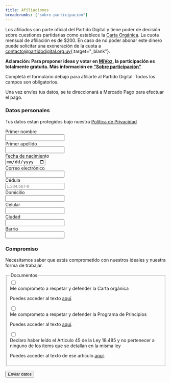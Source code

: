 ```yaml
---
title: Afiliaciones
breadcrumbs: ["sobre-participacion"]
---
```


Los afiliados son parte oficial del Partido Digital y tiene poder de decisión sobre cuestiones partidarias como establece la [Carta Orgánica](/documentos/carta-organica). La cuota mensual de afiliación es de $200. En caso de no poder abonar este dinero puede solicitar una exoneración de la cuota a [contacto@partidodigital.org.uy](mailto:contacto@partidodigital.org.uy){:target="_blank"}.

**Aclaración: Para proponer ideas y votar en [MiVoz](https://mivoz.uy), la participación es totalmente gratuita. Más información en ["Sobre participación"](/sobre-participacion)**

Completá el formulario debajo para afiliarte al Partido Digital. Todos los campos son obligatorios.

Una vez envíes tus datos, se te direccionará a Mercado Pago para efectuar el pago.

<form class="space-y-8 divide-y divide-gray-200 dark:divide-gray-700 border border-transparent lg:border-gray-300 lg:dark:border-gray-700 p-4 rounded-lg">
  <div class="space-y-8 divide-y divide-gray-200 dark:divide-gray-700">
    <div>
      <div>
        <h3 class="text-lg leading-6 font-medium text-gray-900 dark:text-gray-100">
          Datos personales
        </h3>
        <p class="mb-0 mt-1 text-sm text-gray-500 dark:text-gray-400">
          Tus datos estan protegidos bajo nuestra 
          <a href="{{site.url}}/documentos/politica-de-privacidad">Política de Privacidad</a>
        </p>
      </div>
      <div class="mt-6 grid grid-cols-1 gap-y-6 gap-x-4 sm:grid-cols-6">
        <div class="sm:col-span-2">
          <label for="nombre" class="block text-sm font-medium text-gray-700 dark:text-gray-300">
            Primer nombre
          </label>
          <div class="mt-1">
            <input type="text" name="nombre" id="nombre" autocomplete="given-name" class="shadow-sm focus:ring-orange-500 focus:border-orange-500 block w-full sm:text-sm border-gray-300 rounded-md dark:bg-black dark:text-gray-200">
          </div>
        </div>
        <div class="sm:col-span-2">
          <label for="apellido" class="block text-sm font-medium text-gray-700 dark:text-gray-300">
            Primer apellido
          </label>
          <div class="mt-1">
            <input type="text" name="apellido" id="apellido" autocomplete="family-name" class="shadow-sm focus:ring-orange-500 focus:border-orange-500 block w-full sm:text-sm border-gray-300 rounded-md dark:bg-black dark:text-gray-200">
          </div>
        </div>
        <div class="sm:col-span-2">
          <label for="fechanacimiento" class="block text-sm font-medium text-gray-700 dark:text-gray-300">
            Fecha de nacimiento
          </label>
          <div class="mt-1">
            <input type="date" name="fechanacimiento" id="fechanacimiento" autocomplete="bday" class="shadow-sm focus:ring-orange-500 focus:border-orange-500 block w-full sm:text-sm border-gray-300 rounded-md dark:bg-black dark:text-gray-200">
          </div>
        </div>
        <div class="sm:col-span-4">
          <label for="email" class="block text-sm font-medium text-gray-700 dark:text-gray-300">
            Correo electrónico
          </label>
          <div class="mt-1">
            <input id="email" name="email" type="email" autocomplete="email" class="shadow-sm focus:ring-orange-500 focus:border-orange-500 block w-full sm:text-sm border-gray-300 rounded-md dark:bg-black dark:text-gray-200">
          </div>
        </div>
        <div class="sm:col-span-2">
          <label for="cedula" class="block text-sm font-medium text-gray-700 dark:text-gray-300">
            Cédula
          </label>
          <div class="mt-1">
            <input type="text" name="cedula" id="cedula" placeholder="1.234.567-8" class="shadow-sm focus:ring-orange-500 focus:border-orange-500 block w-full sm:text-sm border-gray-300 rounded-md dark:bg-black dark:text-gray-200">
          </div>
        </div>
        <div class="sm:col-span-4">
          <label for="domicilio" class="block text-sm font-medium text-gray-700 dark:text-gray-300">
            Domicilio
          </label>
          <div class="mt-1">
            <input type="text" name="domicilio" id="domicilio" autocomplete="street-address" class="shadow-sm focus:ring-orange-500 focus:border-orange-500 block w-full sm:text-sm border-gray-300 rounded-md dark:bg-black dark:text-gray-200">
          </div>
        </div>
        <div class="sm:col-span-2">
          <label for="celular" class="block text-sm font-medium text-gray-700 dark:text-gray-300">
            Celular
          </label>
          <div class="mt-1">
            <input type="text" name="celular" id="celular" autocomplete="tel" class="shadow-sm focus:ring-orange-500 focus:border-orange-500 block w-full sm:text-sm border-gray-300 rounded-md dark:bg-black dark:text-gray-200">
          </div>
        </div>
        <div class="sm:col-span-3">
          <label for="ciudad" class="block text-sm font-medium text-gray-700 dark:text-gray-300">
            Ciudad
          </label>
          <div class="mt-1">
            <input type="text" name="ciudad" autocomplete="home city" id="ciudad" class="shadow-sm focus:ring-orange-500 focus:border-orange-500 block w-full sm:text-sm border-gray-300 rounded-md dark:bg-black dark:text-gray-200">
          </div>
        </div>
        <div class="sm:col-span-3">
          <label for="barrio" class="block text-sm font-medium text-gray-700 dark:text-gray-300">
            Barrio
          </label>
          <div class="mt-1">
            <input type="text" name="barrio" id="barrio" class="shadow-sm focus:ring-orange-500 focus:border-orange-500 block w-full sm:text-sm border-gray-300 rounded-md dark:bg-black dark:text-gray-200">
          </div>
        </div>
      </div>
    </div>
    <div class="pt-8">
      <div>
        <h3 class="text-lg leading-6 font-medium text-gray-900 dark:text-gray-100">
          Compromiso
        </h3>
        <p class="mb-0 mt-1 text-sm text-gray-500 dark:text-gray-400">
          Necesitamos saber que estás comprometido con nuestros ideales y nuestra forma de trabajar.
        </p>
      </div>
      <div class="mt-4">
        <fieldset>
          <legend class="text-base font-medium text-gray-900 dark:text-gray-100">
            Documentos
          </legend>
          <div class="mt-4 space-y-4">
            <div class="relative flex items-start">
              <div class="flex items-center h-5">
                <input id="cartaorganica" name="cartaorganica" type="checkbox" class="focus:ring-orange-500 h-4 w-4 text-orange-500 border-gray-300 rounded dark:bg-black">
              </div>
              <div class="ml-3 text-sm">
                <label for="cartaorganica" class="font-medium text-gray-700 dark:text-gray-300">Me comprometo a respetar y defender la Carta orgánica</label>
                <p class="mb-0 text-gray-500 dark:text-gray-400">Puedes acceder al texto <a target="_blank" href="{{site.url}}/documentos/carta-organica">aquí</a>.</p>
              </div>
            </div>
            <div class="relative flex items-start">
              <div class="flex items-center h-5">
                <input id="programadeprincipios" name="programadeprincipios" type="checkbox" class="focus:ring-orange-500 h-4 w-4 text-orange-500 border-gray-300 rounded dark:bg-black">
              </div>
              <div class="ml-3 text-sm">
                <label for="programadeprincipios" class="font-medium text-gray-700 dark:text-gray-300">Me comprometo a respetar y defender la Programa de Principios</label>
                <p class="mb-0 text-gray-500 dark:text-gray-400">Puedes acceder al texto <a target="_blank" href="{{site.url}}/documentos/programa-de-principios">aquí</a>.</p>
              </div>
            </div>
            <div class="relative flex items-start">
              <div class="flex items-center h-5">
                <input id="leypartidospoliticos" name="leypartidospoliticos" type="checkbox" class="focus:ring-orange-500 h-4 w-4 text-orange-500 border-gray-300 rounded dark:bg-black">
              </div>
              <div class="ml-3 text-sm">
                <label for="leypartidospoliticos" class="font-medium text-gray-700 dark:text-gray-300">Declaro haber leído el Articulo 45 de la Ley 18.485 y no pertenecer a ninguno de los ítems que se detallan en la misma ley</label>
                <p class="mb-0 text-gray-500 dark:text-gray-400">Puedes acceder al texto de ese artículo <a target="_blank" href="https://www.impo.com.uy/bases/leyes/18485-2009/45">aquí</a>.</p>
              </div>
            </div>
          </div>
        </fieldset>
      </div>
    </div>
  </div>
  <div class="pt-5">
    <div class="flex justify-end">
      <p class="mb-0 text-gray-600 leading-9 dark:text-gray-400" id="mensaje"></p>
      <button type="button" id="afiliarme" class="opacity-50 disabled:opacity-50 ml-3 inline-flex justify-center py-2 px-4 border border-transparent shadow-sm text-sm font-medium rounded-md text-white bg-orange-500 hover:bg-orange-500 focus:outline-none focus:ring-2 focus:ring-offset-2 focus:ring-orange-500">
        Enviar datos
      </button>
    </div>
  </div>
</form>

<script type="text/javascript" src="{{site.url}}/assets/scripts/jquery.ajaxchimp.js"></script>
<script type="text/javascript" src="https://cdnjs.cloudflare.com/ajax/libs/jquery-ajaxchimp/1.3.0/jquery.ajaxchimp.langs.js"></script>
<script type='text/javascript' src='{{site.url}}/assets/scripts/afiliaciones.js'></script>

